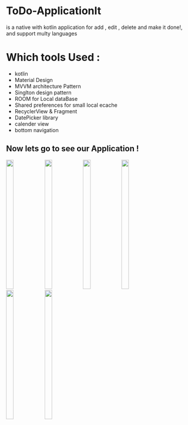 # ToDo-ApplicationIt
is a native with kotlin application for add , edit , delete and make it done!, 
and support multy languages


# Which tools Used :
* kotlin
* Material Design
* MVVM architecture Pattern
* Singlton design pattern
* ROOM for Local dataBase
* Shared preferences for small local ecache
* RecyclerView & Fragment
* DatePicker library
* calender view 
* bottom navigation
                       


## Now lets go to see our Application !

<div>
<img width="20%" height="350" src="https://user-images.githubusercontent.com/55314273/171661547-09fcb179-057b-4b84-9bbd-7ad55a08a4a5.png">
<img width="20%" height="350" src="https://user-images.githubusercontent.com/55314273/171661749-4f122537-a4f7-41a0-98ae-978086838527.png">
<img width="20%" height="350" src="https://user-images.githubusercontent.com/55314273/171662000-e3a141e2-f9e7-4993-be27-ae775a6f726d.png">
<img width="20%" height="350" src="https://user-images.githubusercontent.com/55314273/171662107-fc1c26cf-e77d-4011-8118-16605085e8b7.png">
<img width="20%" height="350" src="https://user-images.githubusercontent.com/55314273/171662187-1bd9e64b-0cef-4778-9da8-50e670fe22bc.png">                         
<img width="20%" height="350" src="https://user-images.githubusercontent.com/55314273/171662433-51bff954-2a29-4520-8ec8-507f47ad547c.png">                         
